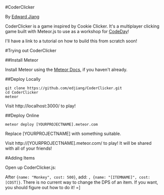#CoderClicker

By [Edward Jiang](http://twitter.com/EdwardStarcraft)

CoderClicker is a game inspired by Cookie Clicker. It's a multiplayer clicking game built with Meteor.js to use as a workshop for [CodeDay](http://codeday.org/)!

I'll have a link to a tutorial on how to build this from scratch soon! 

#Trying out CoderClicker

##Install Meteor

Install Meteor using the [Meteor Docs](http://docs.meteor.com/#quickstart), if you haven't already. 

##Deploy Locally

    git clone https://github.com/edjiang/CoderClicker.git
    cd CoderClicker
    meteor
    
Visit http://localhost:3000/ to play!

##Deploy Online

    meteor deploy [YOURPROJECTNAME].meteor.com
    
Replace [YOURPROJECTNAME] with something suitable. 
    
Visit http://[YOURPROJECTNAME].meteor.com/ to play! It will be shared with all of your friends!

#Adding Items

Open up CoderClicker.js: 

After `{name: "Monkey", cost: 500}`, add: `, {name: "[ITEMNAME]", cost: [COST]}`. There is no current way to change the DPS of an item. If you want, you should figure out how to do it! =]
